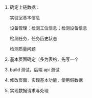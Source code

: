 1. 确定上链数据：

   实验室基本信息

   设备管理：检测工位信息；检测设备信息

   检测任务，任务历史状态

   检测质量问题

   

2. 基本页面确定（多为表格，先写一个
3. build 测试，后端 api 测试
4. 修改页面，实现基本功能，使用假数据
5. 实现数据请求与处理

